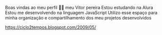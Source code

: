 Boas vindas ao meu perfil 💙💙
meu Vitor pereira
Estou estudando na Alura
Estou me desenvolvendo na linguagem JavaScript
Utilizo esse espaço para minha organização e compartilhamento dos meu projetos desenvolvidos

https://ciclo2tempos.blogspot.com/2009/05/
